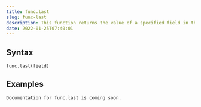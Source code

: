 ```yaml
---
title: func.last
slug: func-last
description: This function returns the value of a specified field in the  last record of the result set returned by a query
date: 2022-01-25T07:40:01
---
```



## Syntax



```
func.last(field)
```


## Examples



```
Documentation for func.last is coming soon.
```
